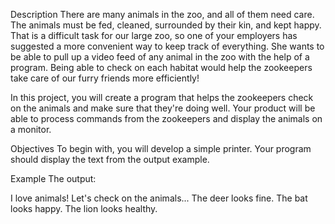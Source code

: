 Description
There are many animals in the zoo, and all of them need care. The animals must be fed, cleaned, surrounded by their kin, and kept happy. That is a difficult task for our large zoo, so one of your employers has suggested a more convenient way to keep track of everything. She wants to be able to pull up a video feed of any animal in the zoo with the help of a program. Being able to check on each habitat would help the zookeepers take care of our furry friends more efficiently!

In this project, you will create a program that helps the zookeepers check on the animals and make sure that they're doing well. Your product will be able to process commands from the zookeepers and display the animals on a monitor.

Objectives
To begin with, you will develop a simple printer. Your program should display the text from the output example.

Example
The output:

I love animals!
Let's check on the animals...
The deer looks fine.
The bat looks happy.
The lion looks healthy.
